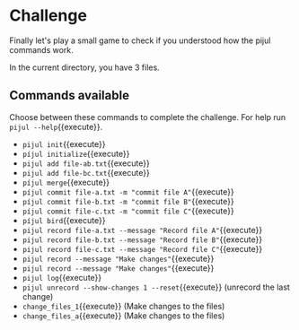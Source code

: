 # Challenge

Finally let's play a small game to check if you understood how the pijul commands work.

In the current directory, you have 3 files.



## Commands available
Choose between these commands to complete the challenge. For help run `pijul --help`{{execute}}.


- `pijul init`{{execute}}
- `píjul initialize`{{execute}}
- `pijul add file-ab.txt`{{execute}}
- `pijul add file-bc.txt`{{execute}}
- `píjul merge`{{execute}}
- `píjul commit file-a.txt -m "commit file A"`{{execute}}
- `píjul commit file-b.txt -m "commit file B"`{{execute}}
- `píjul commit file-c.txt -m "commit file C"`{{execute}}
- `píjul bird`{{execute}}
- `pijul record file-a.txt --message "Record file A"`{{execute}}
- `pijul record file-b.txt --message "Record file B"`{{execute}}
- `pijul record file-c.txt --message "Record file C"`{{execute}}
- `pijul record --message "Make changes"`{{execute}}
- `pijul record --message "Make changes"`{{execute}}
- `pijul log`{{execute}}
- `pijul unrecord --show-changes 1 --reset`{{execute}} (unrecord the last change)
- `change_files_1`{{execute}} (Make changes to the files)
- `change_files_a`{{execute}} (Make changes to the files)